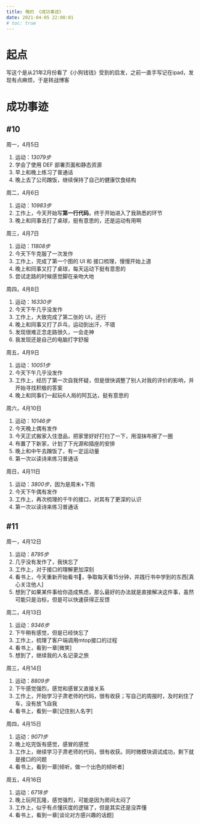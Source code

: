```yaml
---
title: 俺的 《成功事迹》
date: 2021-04-05 22:08:01
# toc: true
---
```



# 起点
写这个是从21年2月份看了《小狗钱钱》受到的启发，之前一直手写记在ipad，发现有点麻烦，于是转战博客

# 成功事迹

## #10

周一，4月5日
1. 运动：*13079步*
2. 学会了使用 DEF 部署页面和静态资源
3. 早上和晚上练习了普通话
4. 晚上去了公司蹭饭，继续保持了自己的健康饮食结构



周二，4月6日
1. 运动：*10983步*
2. 工作上，今天开始写**第一行代码**，终于开始进入了我熟悉的环节
3. 晚上和同事去打了桌球，挺有意思的，还是运动有用啊


周三，4月7日
1. 运动：*11808步*
2. 今天下午克服了一次发作
3. 工作上，完成了第一个图的 UI 和 接口梳理，慢慢开始上道
4. 晚上和同事又打了桌球，每天运动下挺有意思的
5. 尝试走路的时候感觉脚在亲吻大地


周四，4月8日
1. 运动：*16330步*
2. 今天下午几乎没发作
3. 工作上，大致完成了第二张的 UI，还行
4. 晚上和同事又打了乒乓，运动到出汗，不错
5. 发现很难正念走路很久，一会走神
6. 我发现还是自己的电脑打字舒服


周五，4月9日
1. 运动：*10051步*
2. 今天下午几乎没发作
3. 工作上，经历了第一次自我怀疑，但是很快调整了别人对我的评价的影响，并开始寻找积极的答案
4. 晚上和同事们一起玩6人局的阿瓦达，挺有意思的


周六，4月10日
1. 运动：*10146步*
2. 今天晚上偶有发作
3. 今天正式搬家入住澄品，把家里好好打扫了一下，用湿抹布擦了一圈
4. 布置了下新家，计划了下光源和插座的安排
5. 晚上和中午去蹭饭了，有一定运动量
6. 第一次以读诗来练习普通话

周日，4月11日
1. 运动：*3800步*，因为是周末+下雨
2. 今天下午偶有发作
3. 工作上，再次梳理的千牛的接口，对其有了更深的认识
4. 第一次以读诗来练习普通话


## #11
周一，4月12日
1. 运动：*8795步*
2. 几乎没有发作了，我快忘了
3. 工作上，对于接口的理解更加深刻
4. 看书上，今天重新开始看书📖，争取每天看15分钟，并践行书中学到的东西[真心关注他人]
5. 想到了如果某件事给你造成焦虑，那么最好的办法就是直接解决这件事，虽然可能只是治标，但是可以快速获得正反馈


周二，4月13日
1. 运动：*9346步*
2. 下午稍有感觉，但是已经快忘了
3. 工作上，梳理了客户端调用mtop接口的过程
4. 看书上，看到一章[微笑]
5. 想到了，继续我的人名记录之旅


周三，4月14日
1. 运动：*8809步*
2. 下午感觉强烈，感觉和感冒又直接关系
3. 工作上，开始学习子肃老师的代码，很有收获；写自己的周报时，及时刹住了车，没有放飞自我
4. 看书上，看到一章[记住别人名字]


周四，4月15日
1. 运动：*9071步*
2. 晚上吃完饭有感觉，感冒的感觉
3. 工作上，继续学习子肃老师的代码，很有收获。同时微模块调试成功，剩下就是接口的问题
4. 看书上，看到一章[倾听，做一个出色的倾听者]


周五，4月16日
1. 运动：*6718步*
2. 晚上玩阿瓦隆，感觉强烈，可能是因为房间太闷了
3. 工作上，似乎有点懂灰度的逻辑了，但是其实还是没弄懂
4. 看书上，看到一章[谈论对方感兴趣的话题]
   
